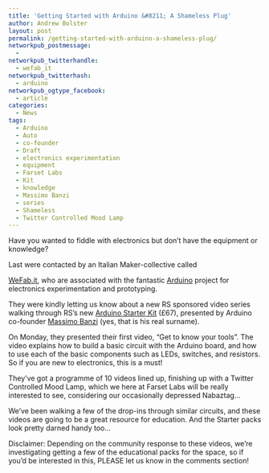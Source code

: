 ```yaml
---
title: 'Getting Started with Arduino &#8211; A Shameless Plug'
author: Andrew Bolster
layout: post
permalink: /getting-started-with-arduino-a-shameless-plug/
networkpub_postmessage:
  - 
networkpub_twitterhandle:
  - wefab_it
networkpub_twitterhash:
  - arduino
networkpub_ogtype_facebook:
  - article
categories:
  - News
tags:
  - Arduino
  - Auto
  - co-founder
  - Draft
  - electronics experimentation
  - equipment
  - Farset Labs
  - Kit
  - knowledge
  - Massimo Banzi
  - series
  - Shameless
  - Twitter Controlled Mood Lamp
---
```

Have you wanted to fiddle with electronics but don&#8217;t have the equipment or knowledge?<img class="alignright  wp-image-682" title="Massimo Bazai" src="http://i2.wp.com/farsetlabs.org.uk/blog/wp-content/uploads/2012/10/5537363317_7ee0c04ac4.jpg?resize=119%2C180" alt="" data-recalc-dims="1" />

<!--more-->

Last were contacted by an Italian Maker-collective called 

[WeFab.it](http://www.wefab.it/), who are associated with the fantastic [Arduino](http://arduino.cc/) project for electronics experimentation and prototyping.

They were kindly letting us know about a new RS sponsored video series walking through RS&#8217;s new [Arduino Starter Kit](http://uk.rs-online.com/web/p/processor-microcontroller-development-kits/7617355/?) (£67), presented by Arduino co-founder [Massimo Banzi](http://www.massimobanzi.com/) (yes, that is his real surname).

On Monday, they presented their first video, &#8220;Get to know your tools&#8221;. The video explains how to build a basic circuit with the Arduino board, and how to use each of the basic components such as LEDs, switches, and resistors. So if you are new to electronics, this is a must!



They&#8217;ve got a programme of 10 videos lined up, finishing up with a Twitter Controlled Mood Lamp, which we here at Farset Labs will be really interested to see, considering our occasionally depressed Nabaztag&#8230;

We&#8217;ve been walking a few of the drop-ins through similar circuits, and these videos are going to be a great resource for education. And the Starter packs look pretty darned handy too&#8230;

Disclaimer: Depending on the community response to these videos, we&#8217;re investigating getting a few of the educational packs for the space, so if you&#8217;d be interested in this, PLEASE let us know in the comments section!
